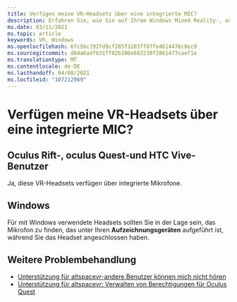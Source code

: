 ```yaml
---
title: Verfügen meine VR-Headsets über eine integrierte MIC?
description: Erfahren Sie, wie Sie auf Ihrem Windows Mixed Reality-, oculus Rift-, oculus Quest-oder HTC Vive-Headset nach einem integrierten Mikrofon suchen.
ms.date: 03/11/2021
ms.topic: article
keywords: VR, Windows
ms.openlocfilehash: 6fc5bc192fd9cf285f3203ff07fe4614476c8ec9
ms.sourcegitcommit: d84a6adf631ff02b106e682238f2861477caef1e
ms.translationtype: MT
ms.contentlocale: de-DE
ms.lasthandoff: 04/08/2021
ms.locfileid: "107212969"
---
```

# <a name="does-my-vr-headsets-have-a-built-in-mic"></a>Verfügen meine VR-Headsets über eine integrierte MIC?

## <a name="oculus-rift-oculus-quest-and-htc-vive-users"></a>Oculus Rift-, oculus Quest-und HTC Vive-Benutzer

Ja, diese VR-Headsets verfügen über integrierte Mikrofone.

## <a name="windows"></a>Windows

Für mit Windows verwendete Headsets sollten Sie in der Lage sein, das Mikrofon zu finden, das unter Ihren **Aufzeichnungsgeräten** aufgeführt ist, während Sie das Headset angeschlossen haben.

## <a name="further-troubleshooting"></a>Weitere Problembehandlung

* [Unterstützung für altspacevr-andere Benutzer können mich nicht hören](other-users-cant-hear-me.md)
* [Unterstützung für altspacevr: Verwalten von Berechtigungen für Oculus Quest](../getting-started/oculus-controls.md#managing-permissions)